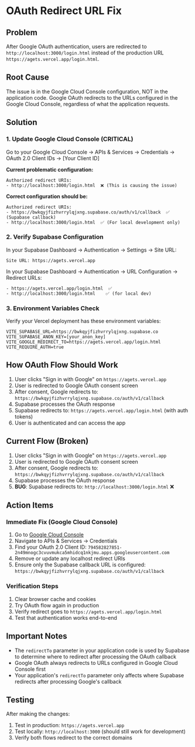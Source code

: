 # OAuth Redirect URL Fix

## Problem
After Google OAuth authentication, users are redirected to `http://localhost:3000/login.html` instead of the production URL `https://agets.vercel.app/login.html`.

## Root Cause
The issue is in the Google Cloud Console configuration, NOT in the application code. Google OAuth redirects to the URLs configured in the Google Cloud Console, regardless of what the application requests.

## Solution

### 1. Update Google Cloud Console (CRITICAL)

Go to your Google Cloud Console → APIs & Services → Credentials → OAuth 2.0 Client IDs → [Your Client ID]

**Current problematic configuration:**
```
Authorized redirect URIs:
- http://localhost:3000/login.html  ❌ (This is causing the issue)
```

**Correct configuration should be:**
```
Authorized redirect URIs:
- https://bwkqyjfizhvrrylqjxng.supabase.co/auth/v1/callback  ✅ (Supabase callback)
- http://localhost:3000/login.html  ✅ (For local development only)
```

### 2. Verify Supabase Configuration

In your Supabase Dashboard → Authentication → Settings → Site URL:
```
Site URL: https://agets.vercel.app
```

In your Supabase Dashboard → Authentication → URL Configuration → Redirect URLs:
```
- https://agets.vercel.app/login.html  ✅
- http://localhost:3000/login.html    ✅ (for local dev)
```

### 3. Environment Variables Check

Verify your Vercel deployment has these environment variables:
```
VITE_SUPABASE_URL=https://bwkqyjfizhvrrylqjxng.supabase.co
VITE_SUPABASE_ANON_KEY=[your_anon_key]
VITE_GOOGLE_REDIRECT_TO=https://agets.vercel.app/login.html
VITE_REQUIRE_AUTH=true
```

## How OAuth Flow Should Work

1. User clicks "Sign in with Google" on `https://agets.vercel.app`
2. User is redirected to Google OAuth consent screen
3. After consent, Google redirects to: `https://bwkqyjfizhvrrylqjxng.supabase.co/auth/v1/callback`
4. Supabase processes the OAuth response
5. Supabase redirects to: `https://agets.vercel.app/login.html` (with auth tokens)
6. User is authenticated and can access the app

## Current Flow (Broken)

1. User clicks "Sign in with Google" on `https://agets.vercel.app`
2. User is redirected to Google OAuth consent screen  
3. After consent, Google redirects to: `https://bwkqyjfizhvrrylqjxng.supabase.co/auth/v1/callback`
4. Supabase processes the OAuth response
5. **BUG**: Supabase redirects to: `http://localhost:3000/login.html` ❌

## Action Items

### Immediate Fix (Google Cloud Console)
1. Go to [Google Cloud Console](https://console.cloud.google.com/)
2. Navigate to APIs & Services → Credentials
3. Find your OAuth 2.0 Client ID: `794582827851-2n49mnogc3cvuvmukca5mhidcq1nkjmu.apps.googleusercontent.com`
4. Remove or update any localhost redirect URIs
5. Ensure only the Supabase callback URL is configured: `https://bwkqyjfizhvrrylqjxng.supabase.co/auth/v1/callback`

### Verification Steps
1. Clear browser cache and cookies
2. Try OAuth flow again in production
3. Verify redirect goes to `https://agets.vercel.app/login.html`
4. Test that authentication works end-to-end

## Important Notes

- The `redirectTo` parameter in your application code is used by Supabase to determine where to redirect after processing the OAuth callback
- Google OAuth always redirects to URLs configured in Google Cloud Console first
- Your application's `redirectTo` parameter only affects where Supabase redirects after processing Google's callback

## Testing

After making the changes:
1. Test in production: `https://agets.vercel.app`
2. Test locally: `http://localhost:3000` (should still work for development)
3. Verify both flows redirect to the correct domains
